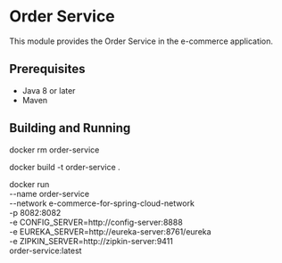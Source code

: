 # Order Service

This module provides the Order Service in the e-commerce application.

## Prerequisites

- Java 8 or later
- Maven

## Building and Running

docker rm order-service

docker build -t order-service .

docker run \
  --name order-service \
  --network e-commerce-for-spring-cloud-network \
  -p 8082:8082 \
  -e CONFIG_SERVER=http://config-server:8888 \
  -e EUREKA_SERVER=http://eureka-server:8761/eureka \
  -e ZIPKIN_SERVER=http://zipkin-server:9411 \
  order-service:latest